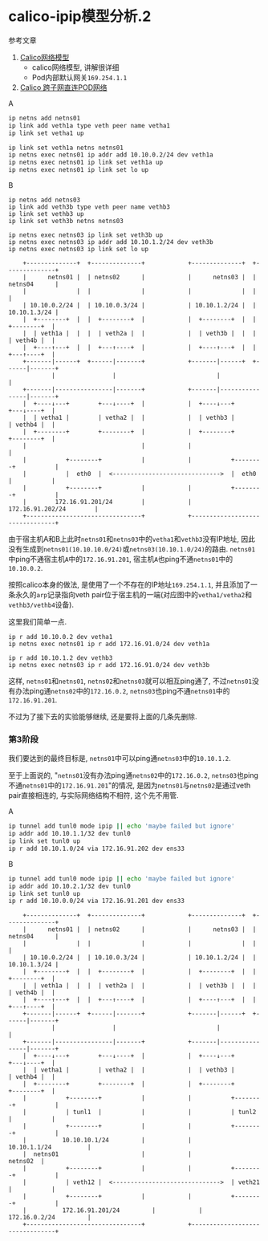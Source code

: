 # calico-ipip模型分析.2

参考文章

1. [Calico网络模型](https://www.cnblogs.com/menkeyi/p/11364977.html)
    - calico网络模型, 讲解很详细
    - Pod内部默认网关`169.254.1.1`
2. [Calico 跨子网直连POD网络](https://www.jianshu.com/p/19dca91c71ce)

A

```bash
ip netns add netns01
ip link add veth1a type veth peer name vetha1
ip link set vetha1 up

ip link set veth1a netns netns01
ip netns exec netns01 ip addr add 10.10.0.2/24 dev veth1a
ip netns exec netns01 ip link set veth1a up
ip netns exec netns01 ip link set lo up
```

B

```
ip netns add netns03
ip link add veth3b type veth peer name vethb3
ip link set vethb3 up
ip link set veth3b netns netns03

ip netns exec netns03 ip link set veth3b up
ip netns exec netns03 ip addr add 10.10.1.2/24 dev veth3b
ip netns exec netns03 ip link set lo up
```

```
    +--------------+  +--------------+            +--------------+  +--------------+
    |      netns01 |  | netns02      |            |      netns03 |  | netns04      |
    |              |  |              |            |              |  |              |
    | 10.10.0.2/24 |  | 10.10.0.3/24 |            | 10.10.1.2/24 |  | 10.10.1.3/24 |
    |  +--------+  |  |  +--------+  |            |  +--------+  |  |  +--------+  |
    |  | veth1a |  |  |  | veth2a |  |            |  | veth3b |  |  |  | veth4b |  |
    |  +----↑---+  |  |  +---↑----+  |            |  +----↑---+  |  |  +---↑----+  |
    +-------|------+  +------|-------+            +-------|------+  +------|-------+
            |                |                            |                |        
    +-------|----------------|-------+            +-------|----------------|-------+
    |  +----↓---+        +---↓----+  |            |  +----↓---+        +---↓----+  |
    |  | vetha1 |        | vetha2 |  |            |  | vethb3 |        | vethb4 |  |
    |  +--------+        +--------+  |            |  +--------+        +--------+  |
    |                                |            |                                |
    |           +--------+           |            |           +--------+           |
    |           |  eth0  |  <------------------------------>  |  eth0  |           |
    |           +--------+           |            |           +--------+           |
    |        172.16.91.201/24        |            |        172.16.91.202/24        |
    +--------------------------------+            +--------------------------------+
```

由于宿主机A和B上此时`netns01`和`netns03`中的`vetha1`和`vethb3`没有IP地址, 因此没有生成到`netns01(10.10.10.0/24)`或`netns03(10.10.1.0/24)`的路由. `netns01`中ping不通宿主机`A`中的`172.16.91.201`, 宿主机`A`也ping不通`netns01`中的`10.10.0.2`.

按照calico本身的做法, 是使用了一个不存在的IP地址`169.254.1.1`, 并且添加了一条永久的`arp`记录指向veth pair位于宿主机的一端(对应图中的`vetha1/vetha2`和`vethb3/vethb4`设备).

这里我们简单一点.

```
ip r add 10.10.0.2 dev vetha1
ip netns exec netns01 ip r add 172.16.91.0/24 dev veth1a
```

```
ip r add 10.10.1.2 dev vethb3
ip netns exec netns03 ip r add 172.16.91.0/24 dev veth3b
```

这样, `netns01`和`netns01`, `netns02`和`netns03`就可以相互ping通了, 不过`netns01`没有办法ping通`netns02`中的`172.16.0.2`, `netns03`也ping不通`netns01`中的`172.16.91.201`.

不过为了接下去的实验能够继续, 还是要将上面的几条先删除.

### 第3阶段

我们要达到的最终目标是, `netns01`中可以ping通`netns03`中的`10.10.1.2`.

至于上面说的, "`netns01`没有办法ping通`netns02`中的`172.16.0.2`, `netns03`也ping不通`netns01`中的`172.16.91.201`"的情况, 是因为`netns01`与`netns02`是通过veth pair直接相连的, 与实际网络结构不相符, 这个先不用管.

A

```bash
ip tunnel add tunl0 mode ipip || echo 'maybe failed but ignore'
ip addr add 10.10.1.1/32 dev tunl0
ip link set tunl0 up
ip r add 10.10.1.0/24 via 172.16.91.202 dev ens33
```

B

```bash
ip tunnel add tunl0 mode ipip || echo 'maybe failed but ignore'
ip addr add 10.10.2.1/32 dev tunl0
ip link set tunl0 up
ip r add 10.10.0.0/24 via 172.16.91.201 dev ens33
```

```
    +--------------+  +--------------+            +--------------+  +--------------+
    |      netns01 |  | netns02      |            |      netns03 |  | netns04      |
    |              |  |              |            |              |  |              |
    | 10.10.0.2/24 |  | 10.10.0.3/24 |            | 10.10.1.2/24 |  | 10.10.1.3/24 |
    |  +--------+  |  |  +--------+  |            |  +--------+  |  |  +--------+  |
    |  | veth1a |  |  |  | veth2a |  |            |  | veth3b |  |  |  | veth4b |  |
    |  +----↑---+  |  |  +---↑----+  |            |  +----↑---+  |  |  +---↑----+  |
    +-------|------+  +------|-------+            +-------|------+  +------|-------+
            |                |                            |                |        
    +-------|----------------|-------+            +-------|----------------|-------+
    |  +----↓---+        +---↓----+  |            |  +----↓---+        +---↓----+  |
    |  | vetha1 |        | vetha2 |  |            |  | vethb3 |        | vethb4 |  |
    |  +--------+        +--------+  |            |  +--------+        +--------+  |
    |           +--------+           |            |           +--------+           |
    |           | tunl1  |           |            |           | tunl2  |           |
    |           +--------+           |            |           +--------+           |
    |          10.10.10.1/24         |            |          10.10.1.1/24          |
    |  netns01                       |            |                       netns02  |
    |           +--------+           |            |           +--------+           |
    |           | veth12 |  <------------------------------>  | veth21 |           |
    |           +--------+           |            |           +--------+           |
    |          172.16.91.201/24         |            |          172.16.0.2/24         |
    +--------------------------------+            +--------------------------------+
```
